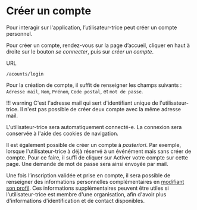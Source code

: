 # Créer un compte

Pour interagir sur l'application, l’utilisateur-trice peut créer un compte personnel. 

Pour créer un compte, rendez-vous sur la page d’accueil, cliquer en haut à droite sur le bouton *se connecter*, puis sur *créer un compte*. 

URL 
```
/acounts/login 
```

Pour la création de compte, il suffit de renseigner les champs suivants : ```Adresse mail```, ```Nom```, ```Prénom```, ```Code postal```, et ```mot de passe```.

!!! warning 
    C'est l'adresse mail qui sert d'identifiant unique de l'utilisateur-trice. Il n'est pas possible de créer deux compte avec la même adresse mail.

L'utilisateur-trice sera automatiquement connecté-e. La connexion sera conservée à l'aide des cookies de navigation.

Il est également possible de créer un compte à *posteriori*. Par exemple, lorsque l'utilisateur-trice à déjà réservé à un événément mais sans créer de compte. 
Pour ce faire, il suffi de cliquer sur Activer votre compte sur cette page. Une demande de mot de passe sera ainsi envoyée par mail. 

Une fois l’inscription validée et prise en compte, il sera possible de renseigner des informations personnelles complémentaires en [modifiant son profil](profil.md). 
Ces informations supplémentaires peuvent être utiles si l'utilisateur-trice est membre d'une organisation, afin d'avoir plus d'informations d'identification et de contact disponibles. 
